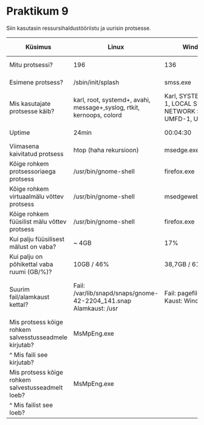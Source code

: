 # Praktikum 9
Siin kasutasin ressursihaldustööriistu ja uurisin protsesse.

| **Küsimus**                                            | **Linux**                                                              | **Windows**                                                         | **Käsk (Linux)**                                                                                       | **Tööriist (Windows)**   |
|--------------------------------------------------------|------------------------------------------------------------------------|---------------------------------------------------------------------|--------------------------------------------------------------------------------------------------------|--------------------------|
| Mitu protsessi?                                        | 196                                                                    | 136                                                                 | ps -aux \| wc -l                                                                                       | PS > (Get-Process).Count |
| Esimene protsess?                                      | /sbin/init/splash                                                      | smss.exe                                                            | ps axo pid,cmd,comm,etime                                                                              | Process Explorer         |
| Mis kasutajate protsesse käib?                         | karl, root, systemd+, avahi, message+,syslog, rtkit, kernoops, colord  | Karl, SYSTEM, DWM-1, LOCAL SERVICE, NETWORK SERVICE, UMFD-1, UMFD-0 | top                                                                                                    | Tegumihaldur             |
| Uptime                                                 | 24min                                                                  | 00:04:30                                                            | uptime                                                                                                 | Tegumihaldur (jõudlus)   |
| Viimasena kaivitatud protsess                          | htop (haha rekursioon)                                                 | msedge.exe                                                          | htop                                                                                                   | Process Explorer         |
| Kõige rohkem protsessoriaega protsess                  | /usr/bin/gnome-shell                                                   | firefox.exe                                                         | htop                                                                                                   | Tegumihaldur             |
| Kõige rohkem virtuaalmälu võttev protsess              | /usr/bin/gnome-shell                                                   | msedgewebview2.exe                                                  | htop                                                                                                   | Process Explorer         |
| Kõige rohkem füüsilist mälu võttev protsess            | /usr/bin/gnome-shell                                                   | firefox.exe                                                         | htop                                                                                                   | Tegumihaldur             |
| Kui palju füüsilisest mälust on vaba?                  | ~ 4GB                                                                  | 17%                                                                 | htop                                                                                                   | Tegumihaldur             |
| Kui palju on põhikettal vaba ruumi (GB/%)?             | 10GB / 46%                                                             | 38,7GB / 61%                                                        | df -h                                                                                                  | File Explorer            |
| Suurim fail/alamkaust kettal?                          | Fail: /var/lib/snapd/snaps/gnome-42-2204_141.snap Alamkaust: /usr      | Fail: pagefile.sys Kaust: Windows                                   | find / -type f -exec du -h {} + \|sort -hr \| head -n 1 du -h / --max-depth=1 \| sort -hr \| head -n 2 | WinDirStat               |
| Mis protsess kõige rohkem salvesstusseadmele kirjutab? | MsMpEng.exe                                                            |                                                                     |                                                                                                        | Tegumihaldur             |
| ^ Mis faili see kirjutab?                              |                                                                        |                                                                     |                                                                                                        |                          |
| Mis protsess kõige rohkem salvestusseadmelt loeb?      | MsMpEng.exe                                                            |                                                                     |                                                                                                        | Process Explorer         |
| ^ Mis failist see loeb?                                |                                                                        |                                                                     |                                                                                                        |                          |

## 
